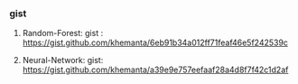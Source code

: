 ### gist

1. Random-Forest: 
	gist : https://gist.github.com/khemanta/6eb91b34a012ff71feaf46e5f242539c

2. Neural-Network: 
	gist: https://gist.github.com/khemanta/a39e9e757eefaaf28a4d8f7f42c1d2af